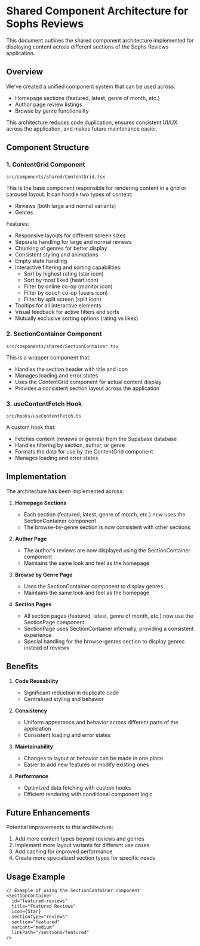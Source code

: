 # Shared Component Architecture for Sophs Reviews

This document outlines the shared component architecture implemented for displaying content across different sections of the Sophs Reviews application.

## Overview

We've created a unified component system that can be used across:
- Homepage sections (featured, latest, genre of month, etc.)
- Author page review listings
- Browse by genre functionality

This architecture reduces code duplication, ensures consistent UI/UX across the application, and makes future maintenance easier.

## Component Structure

### 1. ContentGrid Component
`src/components/shared/ContentGrid.tsx`

This is the base component responsible for rendering content in a grid or carousel layout. It can handle two types of content:
- Reviews (both large and normal variants)
- Genres

Features:
- Responsive layouts for different screen sizes
- Separate handling for large and normal reviews
- Chunking of genres for better display
- Consistent styling and animations
- Empty state handling
- Interactive filtering and sorting capabilities:
  - Sort by highest rating (star icon)
  - Sort by most liked (heart icon)
  - Filter by online co-op (monitor icon)
  - Filter by couch co-op (users icon)
  - Filter by split screen (split icon)
- Tooltips for all interactive elements
- Visual feedback for active filters and sorts
- Mutually exclusive sorting options (rating vs likes)

### 2. SectionContainer Component
`src/components/shared/SectionContainer.tsx`

This is a wrapper component that:
- Handles the section header with title and icon
- Manages loading and error states
- Uses the ContentGrid component for actual content display
- Provides a consistent section layout across the application

### 3. useContentFetch Hook
`src/hooks/useContentFetch.ts`

A custom hook that:
- Fetches content (reviews or genres) from the Supabase database
- Handles filtering by section, author, or genre
- Formats the data for use by the ContentGrid component
- Manages loading and error states

## Implementation

The architecture has been implemented across:

1. **Homepage Sections**
   - Each section (featured, latest, genre of month, etc.) now uses the SectionContainer component
   - The browse-by-genre section is now consistent with other sections

2. **Author Page**
   - The author's reviews are now displayed using the SectionContainer component
   - Maintains the same look and feel as the homepage

3. **Browse by Genre Page**
   - Uses the SectionContainer component to display genres
   - Maintains the same look and feel as the homepage

4. **Section Pages**
   - All section pages (featured, latest, genre of month, etc.) now use the SectionPage component
   - SectionPage uses SectionContainer internally, providing a consistent experience
   - Special handling for the browse-genres section to display genres instead of reviews

## Benefits

1. **Code Reusability**
   - Significant reduction in duplicate code
   - Centralized styling and behavior

2. **Consistency**
   - Uniform appearance and behavior across different parts of the application
   - Consistent loading and error states

3. **Maintainability**
   - Changes to layout or behavior can be made in one place
   - Easier to add new features or modify existing ones

4. **Performance**
   - Optimized data fetching with custom hooks
   - Efficient rendering with conditional component logic

## Future Enhancements

Potential improvements to this architecture:

1. Add more content types beyond reviews and genres
2. Implement more layout variants for different use cases
3. Add caching for improved performance
4. Create more specialized section types for specific needs

## Usage Example

```tsx
// Example of using the SectionContainer component
<SectionContainer
  id="featured-reviews"
  title="Featured Reviews"
  icon={Star}
  sectionType="reviews"
  section="featured"
  variant="medium"
  linkPath="/sections/featured"
/>
``` 